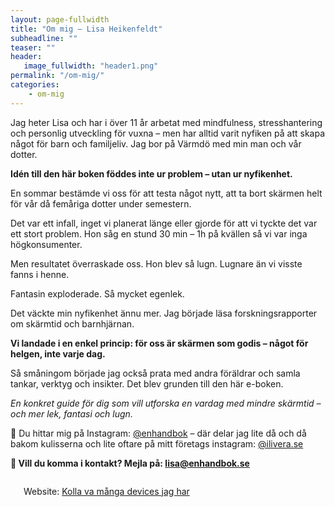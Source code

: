 ```yaml
---
layout: page-fullwidth
title: "Om mig – Lisa Heikenfeldt"
subheadline: ""
teaser: ""
header:
   image_fullwidth: "header1.png"
permalink: "/om-mig/"
categories:
    - om-mig
---
```

Jag heter Lisa och har i över 11 år arbetat med mindfulness, stresshantering och personlig utveckling för vuxna – men har alltid varit nyfiken på att skapa något för barn och familjeliv. Jag bor på Värmdö med min man och vår dotter.

**Idén till den här boken föddes inte ur problem – utan ur nyfikenhet.**

En sommar bestämde vi oss för att testa något nytt, att ta bort skärmen helt för vår då femåriga dotter under semestern.

Det var ett infall, inget vi planerat länge eller gjorde för att vi tyckte det var ett stort problem. Hon såg en stund 30 min – 1h på kvällen så vi var inga högkonsumenter.

Men resultatet överraskade oss. Hon blev så lugn. Lugnare än vi visste fanns i henne.

Fantasin exploderade. Så mycket egenlek.

Det väckte min nyfikenhet ännu mer. Jag började läsa forskningsrapporter om skärmtid och barnhjärnan.

**Vi landade i en enkel princip: för oss är skärmen som godis – något för helgen, inte varje dag.**

Så småningom började jag också prata med andra föräldrar och samla tankar, verktyg och insikter. Det blev grunden till den här e-boken. 

*En konkret guide för dig som vill utforska en vardag med mindre skärmtid – och mer lek, fantasi och lugn.*

📘 Du hittar mig på Instagram: [@enhandbok][1] – där delar jag lite då och då bakom kulisserna 
och lite oftare på mitt företags instagram: [@ilivera.se][2]

**📩 Vill du komma i kontakt? 
Mejla på: lisa@enhandbok.se**

<!--more-->

<div class="row t60">
    <div class="medium-6 columns b30">
        <img src="{{ site.urlimg }}webdesign_screenshot_jcorneille.jpg" alt="">
        <p>Website: <a href="http://Minaipads.se">Kolla va många devices jag har</a></p>
    </div><!-- /.medium-6.columns -->

</div><!-- /.row -->

[1]: https://instagram.com/enhandbok
[2]: https://instagram.com/ilivera
